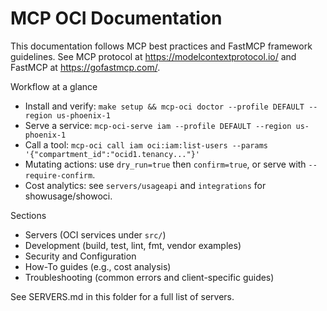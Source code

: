 # MCP OCI Documentation

This documentation follows MCP best practices and FastMCP framework guidelines. See MCP protocol at https://modelcontextprotocol.io/ and FastMCP at https://gofastmcp.com/.

Workflow at a glance
- Install and verify: `make setup && mcp-oci doctor --profile DEFAULT --region us-phoenix-1`
- Serve a service: `mcp-oci-serve iam --profile DEFAULT --region us-phoenix-1`
- Call a tool: `mcp-oci call iam oci:iam:list-users --params '{"compartment_id":"ocid1.tenancy..."}'`
- Mutating actions: use `dry_run=true` then `confirm=true`, or serve with `--require-confirm`.
- Cost analytics: see `servers/usageapi` and `integrations` for showusage/showoci.

Sections
- Servers (OCI services under `src/`)
- Development (build, test, lint, fmt, vendor examples)
- Security and Configuration
- How-To guides (e.g., cost analysis)
- Troubleshooting (common errors and client-specific guides)

See SERVERS.md in this folder for a full list of servers.
